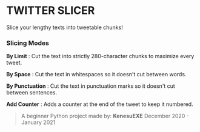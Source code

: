 # TWITTER SLICER 
Slice your lengthy texts into tweetable chunks!

### Slicing Modes

**By Limit**
: Cut the text into strictly 280-character chunks to maximize every tweet.

**By Space**
: Cut the text in whitespaces so it doesn't cut between words.

**By Punctuation**
: Cut the text in punctuation marks so it doesn't cut between sentences.

**Add Counter**
: Adds a counter at the end of the tweet to keep it numbered.

> A beginner Python project made by:
> **KenesuEXE**
> December 2020 - January 2021
